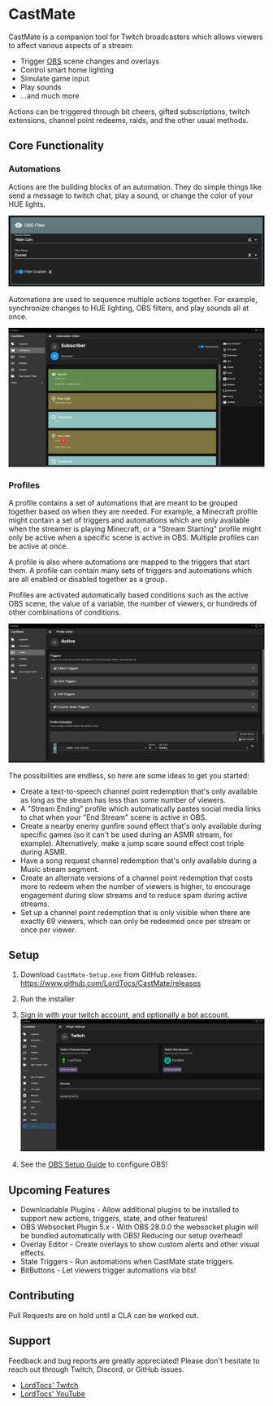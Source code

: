 # CastMate

CastMate is a companion tool for Twitch broadcasters which allows viewers to affect various aspects of a stream:

-   Trigger [OBS](OBS.md) scene changes and overlays
-   Control smart home lighting
-   Simulate game input
-   Play sounds
-   ...and much more

Actions can be triggered through bit cheers, gifted subscriptions, twitch extensions, channel point redeems, raids, and the other usual methods.

## Core Functionality

### Automations

Actions are the building blocks of an automation. They do simple things like send a message to twitch chat, play a sound, or change the color of your HUE lights.

![CastMate UI Action](docs/images/action.png?raw=true)

Automations are used to sequence multiple actions together. For example, synchronize changes to HUE lighting, OBS filters, and play sounds all at once.

![CastMate UI Automations](docs/images/automation.png?raw=true)

### Profiles

A profile contains a set of automations that are meant to be grouped together based on when they are needed. For example, a Minecraft profile might contain a set of triggers and automations which are only available when the streamer is playing Minecraft, or a "Stream Starting" profile might only be active when a specific scene is active in OBS. Multiple profiles can be active at once.

A profile is also where automations are mapped to the triggers that start them. A profile can contain many sets of triggers and automations which are all enabled or disabled together as a group.

Profiles are activated automatically based conditions such as the active OBS scene, the value of a variable, the number of viewers, or hundreds of other combinations of conditions.

![CastMate UI Profiles](docs/images/profile.png?raw=true)

The possibilities are endless, so here are some ideas to get you started:

-   Create a text-to-speech channel point redemption that's only available as long as the stream has less than some number of viewers.
-   A "Stream Ending" profile which automatically pastes social media links to chat when your "End Stream" scene is active in OBS.
-   Create a nearby enemy gunfire sound effect that's only available during specific games (so it can't be used during an ASMR stream, for example). Alternatively, make a jump scare sound effect cost triple during ASMR.
-   Have a song request channel redemption that's only available during a Music stream segment.
-   Create an alternate versions of a channel point redemption that costs more to redeem when the number of viewers is higher, to encourage engagement during slow streams and to reduce spam during active streams.
-   Set up a channel point redemption that is only visible when there are exactly 69 viewers, which can only be redeemed once per stream or once per viewer.

## Setup

1. Download `CastMate-Setup.exe` from GitHub releases: https://www.github.com/LordTocs/CastMate/releases

2. Run the installer

3. Sign in with your twitch account, and optionally a bot account. ![CastMate Sign In](docs/images/sign-in.png?raw=true)

4. See the [OBS Setup Guide](OBS.md) to configure OBS!

## Upcoming Features

-   Downloadable Plugins - Allow additional plugins to be installed to support new actions, triggers, state, and other features!
-   OBS Websocket Plugin 5.x - With OBS 28.0.0 the websocket plugin will be bundled automatically with OBS! Reducing our setup overhead!
-   Overlay Editor - Create overlays to show custom alerts and other visual effects.
-   State Triggers - Run automations when CastMate state triggers.
-   BitButtons - Let viewers trigger automations via bits!

## Contributing

Pull Requests are on hold until a CLA can be worked out.

## Support

Feedback and bug reports are greatly appreciated! Please don't hesitate to reach out through Twitch, Discord, or GitHub issues.

-   [LordTocs' Twitch](https://www.twitch.tv/lordtocs)
-   [LordTocs' YouTube](https://www.youtube.com/channel/UCe4uXUoF5MkKvhgy514FCuA)
